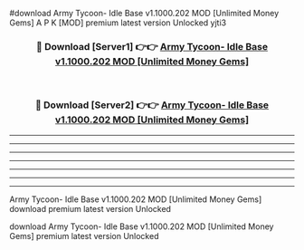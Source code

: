#download Army Tycoon- Idle Base v1.1000.202 MOD [Unlimited Money Gems] A P K [MOD] premium latest version Unlocked yjti3 



<div align="center">
<h3>🔴 Download [Server1] 👉👉 <a href="https://apkdownload3.web.app/">Army Tycoon- Idle Base v1.1000.202 MOD [Unlimited Money Gems]</a></h3><br>

<h3>🔴 Download [Server2] 👉👉 <a href="https://apkdownload3.web.app/">Army Tycoon- Idle Base v1.1000.202 MOD [Unlimited Money Gems]</a></h3>
</div>





----------------------------------------------------------

----------------------------------------------------------

----------------------------------------------------------

----------------------------------------------------------

----------------------------------------------------------

----------------------------------------------------------

----------------------------------------------------------

Army Tycoon- Idle Base v1.1000.202 MOD [Unlimited Money Gems] download premium latest version Unlocked

download Army Tycoon- Idle Base v1.1000.202 MOD [Unlimited Money Gems] premium latest version Unlocked
